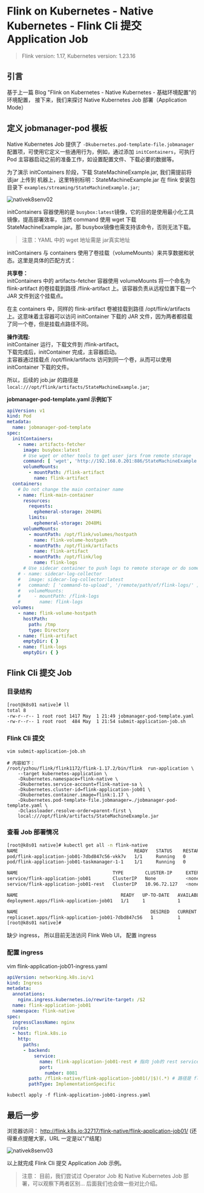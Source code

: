 # Flink on Kubernetes - Native Kubernetes - Flink Cli 提交 Application Job   

>Flink version: 1.17, Kubernetes version: 1.23.16       

## 引言  
基于上一篇 Blog "Flink on Kubernetes - Native Kubernetes - 基础环境配置"的环境配置， 接下来，我们来探讨 Native Kubernetes Job 部署（Application Mode）          

## 定义 jobmanager-pod 模板  
Native Kubernetes Job 提供了 `-Dkubernetes.pod-template-file.jobmanager` 配置项，可使用它定义一些通用行为，例如，通过添加 `initContainers`，可执行 Pod 主容器启动之前的准备工作，如设置配置文件、下载必要的数据等。           

为了演示 initContainers 阶段，下载 StateMachineExample.jar, 我们需提前将 该jar 上传到 机器上，这里特别标明：StateMachineExample.jar 在 flink 安装包目录下 `examples/streaming/StateMachineExample.jar`;         

![nativek8senv02](http://img.xinzhuxiansheng.com/blogimgs/flink/nativek8senv02.png)   

initContainers 容器使用的是 `busybox:latest`镜像，它的目的是使用最小化工具镜像，提高部署效率， 当然 command 使用 wget 下载 StateMachineExample.jar。那 busybox镜像也需支持该命令，否则无法下载。

>注意：YAML 中的 wget 地址需是 jar真实地址                  

initContainers 与 containers 使用了卷挂载（volumeMounts）来共享数据和状态。这里是具体的匹配方式：   

**共享卷：**        
initContainers 中的 artifacts-fetcher 容器使用 volumeMounts 将一个命名为 flink-artifact 的卷挂载到路径 /flink-artifact 上。该容器负责从远程位置下载一个 JAR 文件到这个挂载点。          

在主 containers 中，同样的 flink-artifact 卷被挂载到路径 /opt/flink/artifacts 上。这意味着主容器可以访问 initContainer 下载的 JAR 文件，因为两者都挂载了同一个卷，但是挂载点路径不同。                  

**操作流程:**               
initContainer 运行，下载文件到 /flink-artifact。        
下载完成后，initContainer 完成，主容器启动。            
主容器通过挂载点 /opt/flink/artifacts 访问到同一个卷，从而可以使用 initContainer 下载的文件。       

所以，后续的 job.jar 的路径是 `local:///opt/flink/artifacts/StateMachineExample.jar`;       

**jobmanager-pod-template.yaml 示例如下**        
```yaml     
apiVersion: v1
kind: Pod
metadata:
  name: jobmanager-pod-template
spec:
  initContainers:
    - name: artifacts-fetcher
      image: busybox:latest
      # Use wget or other tools to get user jars from remote storage
      command: [ 'wget', 'http://192.168.0.201:886/StateMachineExample.jar', '-O', '/flink-artifact/StateMachineExample.jar' ]
      volumeMounts:
        - mountPath: /flink-artifact
          name: flink-artifact
  containers:
    # Do not change the main container name
    - name: flink-main-container
      resources:
        requests:
          ephemeral-storage: 2048Mi
        limits:
          ephemeral-storage: 2048Mi
      volumeMounts:
        - mountPath: /opt/flink/volumes/hostpath
          name: flink-volume-hostpath
        - mountPath: /opt/flink/artifacts
          name: flink-artifact
        - mountPath: /opt/flink/log
          name: flink-logs
      # Use sidecar container to push logs to remote storage or do some other debugging things
    # - name: sidecar-log-collector
    #   image: sidecar-log-collector:latest
    #   command: [ 'command-to-upload', '/remote/path/of/flink-logs/' ]
    #   volumeMounts:
    #     - mountPath: /flink-logs
    #       name: flink-logs
  volumes:
    - name: flink-volume-hostpath
      hostPath:
        path: /tmp
        type: Directory
    - name: flink-artifact
      emptyDir: { }
    - name: flink-logs
      emptyDir: { }
```



## Flink Cli 提交 Job   

### 目录结构  
```bash
[root@k8s01 native]# ll
total 8
-rw-r--r-- 1 root root 1417 May  1 21:49 jobmanager-pod-template.yaml
-rw-r--r-- 1 root root  484 May  1 21:54 submit-application-job.sh
```

### Flink Cli 提交
```shell
vim submit-application-job.sh   

# 内容如下：    
/root/yzhou/flink/flink1172/flink-1.17.2/bin/flink  run-application \
    --target kubernetes-application \
    -Dkubernetes.namespace=flink-native \
    -Dkubernetes.service-account=flink-native-sa \
    -Dkubernetes.cluster-id=flink-application-job01 \
    -Dkubernetes.container.image=flink:1.17 \
    -Dkubernetes.pod-template-file.jobmanager=./jobmanager-pod-template.yaml \
    -Dclassloader.resolve-order=parent-first \
    local:///opt/flink/artifacts/StateMachineExample.jar
```

### 查看 Job 部署情况     
```bash
[root@k8s01 native]# kubectl get all -n flink-native
NAME                                           READY   STATUS    RESTARTS   AGE
pod/flink-application-job01-7dbd847c56-vkk7v   1/1     Running   0          33m
pod/flink-application-job01-taskmanager-1-1    1/1     Running   0          32m

NAME                                   TYPE        CLUSTER-IP     EXTERNAL-IP   PORT(S)             AGE
service/flink-application-job01        ClusterIP   None           <none>        6123/TCP,6124/TCP   33m
service/flink-application-job01-rest   ClusterIP   10.96.72.127   <none>        8081/TCP            33m

NAME                                      READY   UP-TO-DATE   AVAILABLE   AGE
deployment.apps/flink-application-job01   1/1     1            1           33m

NAME                                                 DESIRED   CURRENT   READY   AGE
replicaset.apps/flink-application-job01-7dbd847c56   1         1         1       33m
[root@k8s01 native]#
```

缺少 ingress， 所以目前无法访问 Flink Web UI， 配置 ingress 

### 配置 ingress    
vim flink-application-job01-ingress.yaml  
```yaml
apiVersion: networking.k8s.io/v1
kind: Ingress
metadata:
  annotations:
    nginx.ingress.kubernetes.io/rewrite-target: /$2
  name: flink-application-job01
  namespace: flink-native
spec:
  ingressClassName: nginx
  rules:
  - host: flink.k8s.io
    http:
      paths:
      - backend:
          service:
            name: flink-application-job01-rest # 指向 job的 rest service 
            port:
              number: 8081
        path: /flink-native/flink-application-job01(/|$)(.*) # 路径是 flink-native, 此处与 Operator Job 区分开
        pathType: ImplementationSpecific
```

```shell
kubectl apply -f flink-application-job01-ingress.yaml   
```

## 最后一步         
浏览器访问： http://flink.k8s.io:32717/flink-native/flink-application-job01/ (还得重点提醒大家，URL 一定是以"/"结尾)        

![nativek8senv03](http://img.xinzhuxiansheng.com/blogimgs/flink/nativek8senv03.png)           

以上就完成 Flink Cli 提交 Application Job 示例。        


>注意： 
目前，我们尝试过 Operator Job 和 Native Kubernetes Job 部署，可以观察下两者区别... 后面我们也会做一些对比介绍。             

